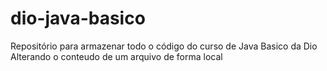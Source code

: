 # dio-java-basico
Repositório para armazenar todo o código do curso de Java Basico da Dio
Alterando o conteudo de um arquivo de forma local
